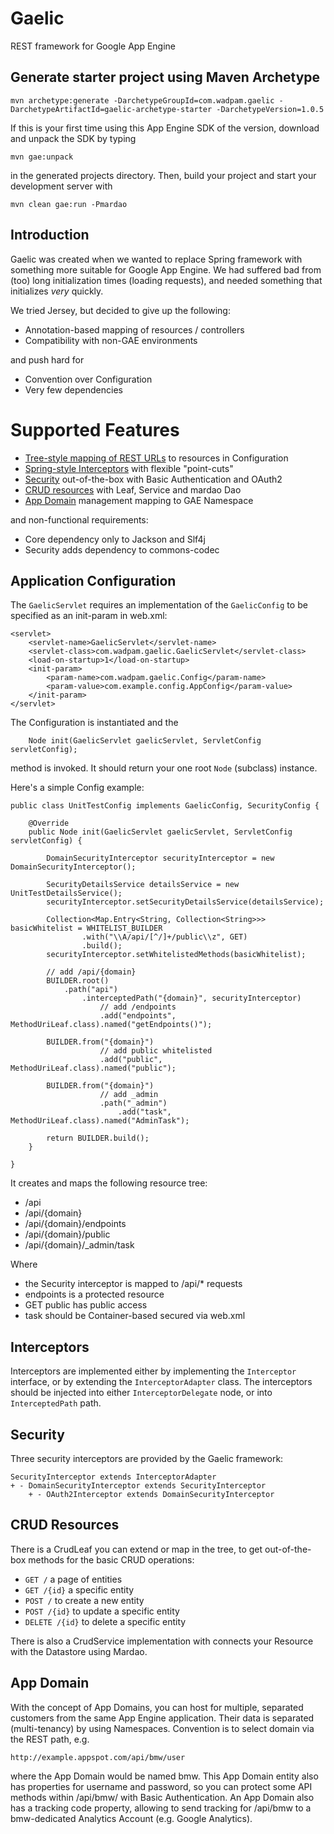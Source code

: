Gaelic
======

REST framework for Google App Engine

Generate starter project using Maven Archetype
----------------------------------------------
    
    mvn archetype:generate -DarchetypeGroupId=com.wadpam.gaelic -DarchetypeArtifactId=gaelic-archetype-starter -DarchetypeVersion=1.0.5
    
If this is your first time using this App Engine SDK of the version, download and unpack the SDK by typing
    
    mvn gae:unpack
    
in the generated projects directory. Then, build your project and start your development server with
    
    mvn clean gae:run -Pmardao
    
Introduction
------------

Gaelic was created when we wanted to replace Spring framework with something
more suitable for Google App Engine. We had suffered bad from (too) long initialization
times (loading requests), and needed something that initializes _very_ quickly.

We tried Jersey, but decided to give up the following:
* Annotation-based mapping of resources / controllers
* Compatibility with non-GAE environments

and push hard for
* Convention over Configuration
* Very few dependencies

Supported Features
==================
* [Tree-style mapping of REST URLs](#application-configuration) to resources in Configuration
* [Spring-style Interceptors](#interceptors) with flexible "point-cuts"
* [Security](#security) out-of-the-box with Basic Authentication and OAuth2
* [CRUD resources](#crud-resources) with Leaf, Service and mardao Dao
* [App Domain](#app-domain) management mapping to GAE Namespace

and non-functional requirements:

* Core dependency only to Jackson and Slf4j
* Security adds dependency to commons-codec

Application Configuration
-------------------------
The `GaelicServlet` requires an implementation of the `GaelicConfig` to be specified
as an init-param in web.xml:
    
    <servlet>
        <servlet-name>GaelicServlet</servlet-name>
        <servlet-class>com.wadpam.gaelic.GaelicServlet</servlet-class>
        <load-on-startup>1</load-on-startup>
        <init-param> 
            <param-name>com.wadpam.gaelic.Config</param-name> 
            <param-value>com.example.config.AppConfig</param-value> 
        </init-param> 
    </servlet>
    
The Configuration is instantiated and the 
    
        Node init(GaelicServlet gaelicServlet, ServletConfig servletConfig);
        
method is invoked. It should return your one root `Node` (subclass) instance.

Here's a simple Config example:
    
    public class UnitTestConfig implements GaelicConfig, SecurityConfig {

        @Override
        public Node init(GaelicServlet gaelicServlet, ServletConfig servletConfig) {

            DomainSecurityInterceptor securityInterceptor = new DomainSecurityInterceptor();

            SecurityDetailsService detailsService = new UnitTestDetailsService();
            securityInterceptor.setSecurityDetailsService(detailsService);

            Collection<Map.Entry<String, Collection<String>>> basicWhitelist = WHITELIST_BUILDER
                    .with("\\A/api/[^/]+/public\\z", GET)
                    .build();
            securityInterceptor.setWhitelistedMethods(basicWhitelist);

            // add /api/{domain}
            BUILDER.root()
                .path("api")
                    .interceptedPath("{domain}", securityInterceptor)
                        // add /endpoints
                        .add("endpoints", MethodUriLeaf.class).named("getEndpoints()");

            BUILDER.from("{domain}")
                        // add public whitelisted
                        .add("public", MethodUriLeaf.class).named("public");

            BUILDER.from("{domain}")
                        // add _admin
                        .path("_admin")
                            .add("task", MethodUriLeaf.class).named("AdminTask");

            return BUILDER.build();
        }

    }
    
It creates and maps the following resource tree:

* /api
* /api/{domain}
* /api/{domain}/endpoints
* /api/{domain}/public
* /api/{domain}/_admin/task

Where
* the Security interceptor is mapped to /api/* requests
* endpoints is a protected resource
* GET public has public access
* task should be Container-based secured via web.xml

Interceptors
------------
Interceptors are implemented either by implementing the `Interceptor` interface,
or by extending the `InterceptorAdapter` class.
The interceptors should be injected into either `InterceptorDelegate` node,
or into `InterceptedPath` path.

Security
------------
Three security interceptors are provided by the Gaelic framework:
    
    SecurityInterceptor extends InterceptorAdapter
    + - DomainSecurityInterceptor extends SecurityInterceptor
        + - OAuth2Interceptor extends DomainSecurityInterceptor
        
CRUD Resources
---------------
There is a CrudLeaf you can extend or map in the tree, to get out-of-the-box
methods for the basic CRUD operations:
* `GET /` a page of entities
* `GET /{id}` a specific entity
* `POST /` to create a new entity
* `POST /{id}` to update a specific entity
* `DELETE /{id}` to delete a specific entity

There is also a CrudService implementation with connects your Resource with the
Datastore using Mardao.

App Domain
---------------
With the concept of App Domains, you can host for multiple, separated customers
from the same App Engine application. Their data is separated (multi-tenancy) by
using Namespaces. Convention is to select domain via the REST path, e.g.

    http://example.appspot.com/api/bmw/user
    
where the App Domain would be named bmw. This App Domain entity also has properties
for username and password, so you can protect some API methods within /api/bmw/ with
Basic Authentication.
An App Domain also has a tracking code property, allowing to send tracking for /api/bmw
to a bmw-dedicated Analytics Account (e.g. Google Analytics).

